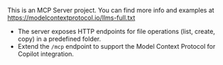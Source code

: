 <!-- Use this file to provide workspace-specific custom instructions to Copilot. For more details, visit https://code.visualstudio.com/docs/copilot/copilot-customization#_use-a-githubcopilotinstructionsmd-file -->

This is an MCP Server project. You can find more info and examples at https://modelcontextprotocol.io/llms-full.txt

- The server exposes HTTP endpoints for file operations (list, create, copy) in a predefined folder.
- Extend the `/mcp` endpoint to support the Model Context Protocol for Copilot integration.
